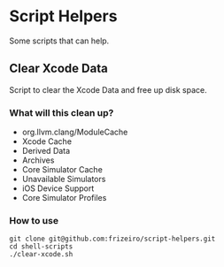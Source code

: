 # Script Helpers
Some scripts that can help.

## Clear Xcode Data
Script to clear the Xcode Data and free up disk space.

### What will this clean up?

- org.llvm.clang/ModuleCache
- Xcode Cache
- Derived Data
- Archives
- Core Simulator Cache
- Unavailable Simulators
- iOS Device Support
- Core Simulator Profiles

### How to use

```shell
git clone git@github.com:frizeiro/script-helpers.git
cd shell-scripts
./clear-xcode.sh
```